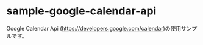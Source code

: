# sample-google-calendar-api

Google Calendar Api (https://developers.google.com/calendar)の使用サンプルです。
